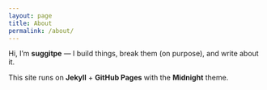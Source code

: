 ```yaml
---
layout: page
title: About
permalink: /about/
---
```


Hi, I’m **suggitpe** — I build things, break them (on purpose), and write about it.

This site runs on **Jekyll** + **GitHub Pages** with the **Midnight** theme.
